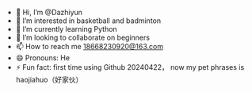 - 👋 Hi, I’m @Dazhiyun
- 👀 I’m interested in basketball and badminton
- 🌱 I’m currently learning Python
- 💞️ I’m looking to collaborate on beginners
- 📫 How to reach me 18668230920@163.com
- 😄 Pronouns: He
- ⚡ Fun fact: first time using Github 20240422， now my pet phrases is haojiahuo（好家伙）

<!---
Dazhiyun/Dazhiyun is a ✨ special ✨ repository because its `README.md` (this file) appears on your GitHub profile.
You can click the Preview link to take a look at your changes.
--->
